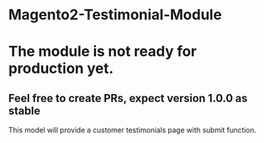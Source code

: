 # Magento2-Testimonial-Module

<h1>The module is not ready for production yet.</h1>
<h2>Feel free to create PRs, expect version 1.0.0 as stable</h2>

This model will provide a customer testimonials page with submit function.
